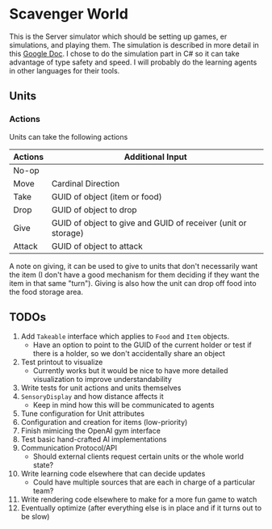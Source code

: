 # Scavenger World
This is the Server simulator which should be setting up games, er simulations, 
and playing them.  The simulation is described in more detail in this [Google Doc](https://docs.google.com/document/d/14XEu3WsUuBcH3lxiHeGoCCMesSdKM1msx8qH6TlIveY/edit?usp=sharing).
I chose to do the simulation part in C# so it can take advantage of type safety and speed.
I will probably do the learning agents in other languages for their tools.


## Units

### Actions

Units can take the following actions

| Actions | Additional Input                                              |
|---------|---------------------------------------------------------------|
| No-op   |                                                               |
| Move    | Cardinal Direction                                            |
| Take    | GUID of object (item or food)                                 |
| Drop    | GUID of object to drop                                        |
| Give    | GUID of object to give and GUID of receiver (unit or storage) |
| Attack  | GUID of object to attack                                      |

A note on giving, it can be used to give to units that don't necessarily want the item 
(I don't have a good mechanism for them deciding if they want the item in that same "turn").
Giving is also how the unit can drop off food into the food storage area.

## TODOs

1. Add `Takeable` interface which applies to `Food` and `Item` objects.
	* Have an option to point to the GUID of the current holder or test if there is a holder, so we don't accidentally share an object
1. Test printout to visualize
	- Currently works but it would be nice to have more detailed visualization to improve understandability
1. Write tests for unit actions and units themselves
1. `SensoryDisplay` and how distance affects it
	- Keep in mind how this will be communicated to agents
1. Tune configuration for Unit attributes
1. Configuration and creation for items (low-priority)
1. Finish mimicing the OpenAI gym interface
1. Test basic hand-crafted AI implementations
1. Communication Protocol/API
	- Should external clients request certain units or the whole world state?
1. Write learning code elsewhere that can decide updates
	- Could have multiple sources that are each in charge of a particular team?
1. Write rendering code elsewhere to make for a more fun game to watch
1. Eventually optimize (after everything else is in place and if it turns out to be slow)